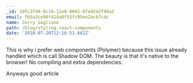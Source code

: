 ```yaml
---
_id: 2dfc3fd0-8c18-11e8-8042-87e9242f98a2
email: fb5a3ce96f414a8f53fc95ee2acb7cdc
name: Jerry Gagliano
path: /blog/styling-react-components
date: '2018-07-20T12:26:51.662Z'
---
```

This is why i prefer web components (Polymer) because this issue already handled which is call Shadow DOM. The beauty is that it's native to the browser! No compiling and extra dependencies.

Anyways good article
